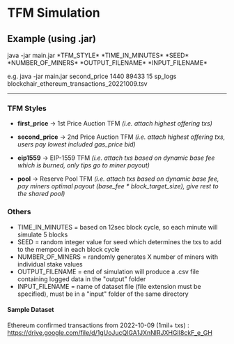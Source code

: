 # TFM Simulation

## Example (using .jar)
java -jar main.jar \*TFM_STYLE\* \*TIME_IN_MINUTES\* \*SEED\* \*NUMBER_OF_MINERS\* \*OUTPUT_FILENAME\* \*INPUT_FILENAME\*

e.g. java -jar main.jar second_price 1440 89433 15 sp_logs blockchair_ethereum_transactions_20221009.tsv

***

### TFM Styles
- **first_price** -> 1st Price Auction TFM *(i.e. attach highest offering txs)*

- **second_price** -> 2nd Price Auction TFM *(i.e. attach highest offering txs, users pay lowest included gas_price bid)*

- **eip1559** -> EIP-1559 TFM *(i.e. attach txs based on dynamic base fee which is burned, only tips go to miner payout)*

- **pool** -> Reserve Pool TFM *(i.e. attach txs based on dynamic base fee, pay miners optimal payout (base_fee * block_target_size), give rest to the shared pool)*

### Others
- TIME_IN_MINUTES = based on 12sec block cycle, so each minute will simulate 5 blocks
- SEED = random integer value for seed which determines the txs to add to the mempool in each block cycle
- NUMBER_OF_MINERS = randomly generates X number of miners with individual stake values
- OUTPUT_FILENAME = end of simulation will produce a .csv file containing logged data in the "output" folder
- INPUT_FILENAME = name of dataset file (file extension must be specified), must be in a "input" folder of the same directory

#### Sample Dataset
Ethereum confirmed transactions from 2022-10-09 (1mil+ txs) : https://drive.google.com/file/d/1gUoJucQlGA1JXnNlRJXHGIl8ckF_e_GH
